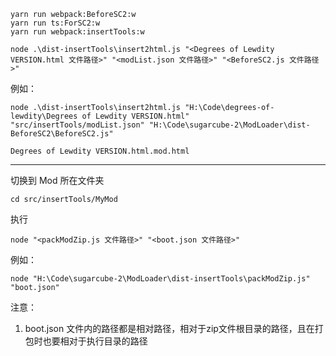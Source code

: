 

```shell
yarn run webpack:BeforeSC2:w
yarn run ts:ForSC2:w
yarn run webpack:insertTools:w
```

```shell
node .\dist-insertTools\insert2html.js "<Degrees of Lewdity VERSION.html 文件路径>" "<modList.json 文件路径>" "<BeforeSC2.js 文件路径>"
```

例如：

```shell
node .\dist-insertTools\insert2html.js "H:\Code\degrees-of-lewdity\Degrees of Lewdity VERSION.html" "src/insertTools/modList.json" "H:\Code\sugarcube-2\ModLoader\dist-BeforeSC2\BeforeSC2.js"
```

```
Degrees of Lewdity VERSION.html.mod.html
```

----------------

切换到 Mod 所在文件夹
```shell
cd src/insertTools/MyMod
```

执行

```shell
node "<packModZip.js 文件路径>" "<boot.json 文件路径>"
```

例如：

```shell
node "H:\Code\sugarcube-2\ModLoader\dist-insertTools\packModZip.js" "boot.json"
```

注意：
1. boot.json 文件内的路径都是相对路径，相对于zip文件根目录的路径，且在打包时也要相对于执行目录的路径

